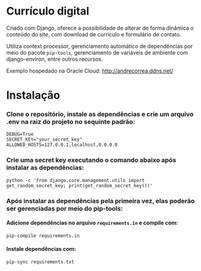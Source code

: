 # Currículo digital

Criado com Django, oferece a possibilidade de alterar de forma dinâmica o conteúdo do site, com download de currículo e formulário de contato.

Utiliza context processor, gerenciamento automático de dependências por meio do pacote `pip-tools`, gerenciamento de variáveis de ambiente com django-environ, entre outros recursos.

Exemplo hospedado na Oracle Cloud: http://andrecorrea.ddns.net/

# Instalação

### Clone o repositório, instale as dependências e crie um arquivo .env na raiz do projeto no sequinte padrão:

```
DEBUG=True
SECRET_KEY="your_secret_key"
ALLOWED_HOSTS=127.0.0.1,localhost,0.0.0.0
```

### Crie uma secret key executando o comando abaixo após instalar as dependências:

`python -c 'from django.core.management.utils import get_random_secret_key; print(get_random_secret_key())'`

### Após instalar as dependências pela primeira vez, elas poderão ser gerenciadas por meio do pip-tools:

#### Adicione dependências no arquivo `requirements.in` e compile com:

`pip-compile requirements.in`

#### Instale dependências com:

`pip-sync requirements.txt`
